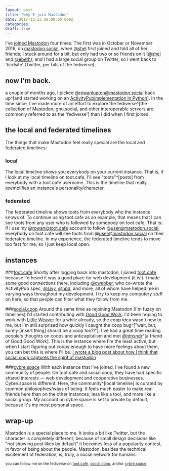 ```yaml
---
layout: post
title: "why I join Mastodon"
date: 2017-12-23 20:00:00 000Z
categories: 
draft: true
---
```


I've [joined Mastodon](https://joinmastodon.org) four times. The first was in October or November 2016, on [mastodon.social](https://mastodon.social), when [@shel](https://cybre.space/@shel) first joined and told all of her friends; I stuck around for a bit, but only had two or so friends on it ([@shel](https://cybre.space/@shel) and [@ebeth](https://witches.town/@ebeth)), and I had a large social group on Twitter, so i went back to 'birdsite' (Twitter, per bits of the fediverse).

## now I'm back.

a couple of months ago, I picked [@rowanlupton@mastodon.social](https://mastodon.social/@rowanlupton) back up^[and started working on an [ActivityPub](https://activitypub.rocks/)[implementation in Python](https://github.com/rowanlupton/pylodon)]. In the time since, I've made more of an effort to explore the fediverse^[the collection of Mastodon, gnu.social, and other interoperable servers are commonly referred to as the 'fediverse'] than I did when I first joined.

## the local and federated timelines
The things that make Mastodon feel really special are the local and federated timelines:
### local
The local timeline shows you everybody on your current instance. That is, if I look at my local timeline on toot.cafe, I'll see "toots"^[posts] from everybody with a toot.cafe username. This is the timeline that really exemplifies an instance's personality/character.
### federated
The federated timeline shows toots from everybody who the instance knows of. To continue using toot.cafe as an example, that means that I can see toots from any user who is followed by somebody on toot.cafe. That is: if I use my @rowan@toot.cafe account to follow @user@mastodon.social, everybody on toot.cafe will see toots from @user@mastodon.social on their federated timeline.
In my experience, the federated timeline tends to move too fast for me, so I just keep local open.

## instances
###[toot.cafe](https://toot.cafe)
Shortly after logging back into mastodon, I joined [toot.cafe](https://toot.cafe) because I'd heard it was a good place for web development (it is!). I made some good connections there, including [@cwebber](https://octodon.social/@cwebber), who co-wrote the ActivityPub spec, [@sivy](https://toot.cafe/@sivy), [@npd](https://octodon.social/@npd), and more, all of whom have helped me in varying ways throughout my development.
I try to keep my computery stuff on here, so that people can filter what they follow from me.

###[social.coop](https://social.coop)
Around the same time as rejoining Mastodon (I'm fuzzy on timelines) I'd started contributing with [Good Good Work](https://goodgoodwork.io). I'd been hoping to work with [Little Weaver](https://littleweaverweb.com/) for a while already, so the coop idea wasn't new to me, but I'm still surprised how quickly I caught the coop bug^["wait, but, surely \[insert thing\] should be a coop too?!"]. I've had a great time reading people's  thoughts on coops and anticapitalism and met [@ntnsndr](https://social.coop/@ntnsndr)^[a friend of Good Good Work].
This is the instance where I'm the least active, but when I start figuring out coops enough to have more feelings about them, you can bet this is where I'll be.
[I wrote a blog post about how I think that social.coop captures the spirit of mastodon](https://blog.rowan.website/2017/12/24/mastodon-and-coops/)

###[cybre.space](https://cybre.space)
With each instance that I've joined, I've found a new community of people. On toot.cafe and social.coop, they have had specific shared interests — web development and cooperative businesses.
Cybre.space is different. Here, the community^[local timeline] is curated by common philosophies/ways of being. It feels much easier to make real friends here than on the other instances; less like a tool, and more like a social group.
My account on cybre.space is set to private by default, because it's my most personal space.

## wrap-up
Mastodon is a special place to me. It looks a bit like Twitter, but the character is completely different; because of small design decisions like "not showing post likes by default" it becomes less of a popularity contest, in favor of being about the people.
Mastodon, besides the technical excitement of federation, is, truly, a social network for humans.

<small>you can follow me on the fediverse on [toot.cafe](https://toot.cafe/@rowan), [social.coop](https://social.coop/@rowan), and/or [cybre.space](https://cybre.space/@rowan).</small>